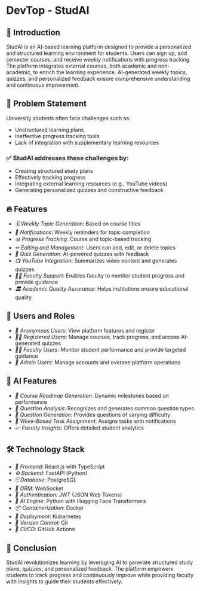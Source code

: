 # DevTop - StudAI

## 📌 Introduction
StudAI is an AI-based learning platform designed to provide a personalized and structured learning environment for students. Users can sign up, add semester courses, and receive weekly notifications with progress tracking. The platform integrates external courses, both academic and non-academic, to enrich the learning experience. AI-generated weekly topics, quizzes, and personalized feedback ensure comprehensive understanding and continuous improvement.

## 🚀 Problem Statement
University students often face challenges such as:
- Unstructured learning plans
- Ineffective progress tracking tools
- Lack of integration with supplementary learning resources

### ✅ StudAI addresses these challenges by:
- Creating structured study plans
- Effectively tracking progress
- Integrating external learning resources (e.g., YouTube videos)
- Generating personalized quizzes and constructive feedback

## 🔥 Features
- *🗓 Weekly Topic Generation*: Based on course titles
- *📢 Notifications*: Weekly reminders for topic completion
- *📊 Progress Tracking*: Course and topic-based tracking
- *✏ Editing and Management*: Users can add, edit, or delete topics
- *🧠 Quiz Generation*: AI-powered quizzes with feedback
- *📺 YouTube Integration*: Summarizes video content and generates quizzes
- *👩‍🏫 Faculty Support*: Enables faculty to monitor student progress and provide guidance
- *🏛 Academic Quality Assurance*: Helps institutions ensure educational quality

## 👥 Users and Roles
- *👤 Anonymous Users*: View platform features and register
- *👨‍🎓 Registered Users*: Manage courses, track progress, and access AI-generated quizzes
- *👩‍🏫 Faculty Users*: Monitor student performance and provide targeted guidance
- *🔧 Admin Users*: Manage accounts and oversee platform operations

## 🤖 AI Features
- *📍 Course Roadmap Generation*: Dynamic milestones based on performance
- *📝 Question Analysis*: Recognizes and generates common question types
- *🎯 Question Generation*: Provides questions of varying difficulty
- *📆 Week-Based Task Assignment*: Assigns tasks with notifications
- *📈 Faculty Insights*: Offers detailed student analytics

## 🛠 Technology Stack
- *🎨 Frontend*: React.js with TypeScript
- *⚙ Backend*: FastAPI (Python)
- *🗄 Database*: PostgreSQL
- *🔌 ORM*: WebSocket
- *🔑 Authentication*: JWT (JSON Web Tokens)
- *🧠 AI Engine*: Python with Hugging Face Transformers
- *📦 Containerization*: Docker
- *🚀 Deployment*: Kubernetes
- *🔗 Version Control*: Git
- *🔄 CI/CD*: GitHub Actions

## 🎯 Conclusion
StudAI revolutionizes learning by leveraging AI to generate structured study plans, quizzes, and personalized feedback. The platform empowers students to track progress and continuously improve while providing faculty with insights to guide their students effectively.
